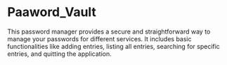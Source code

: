 # Paaword_Vault
This password manager provides a secure and straightforward way to manage your passwords for different services. It includes basic functionalities like adding entries, listing all entries, searching for specific entries, and quitting the application.
